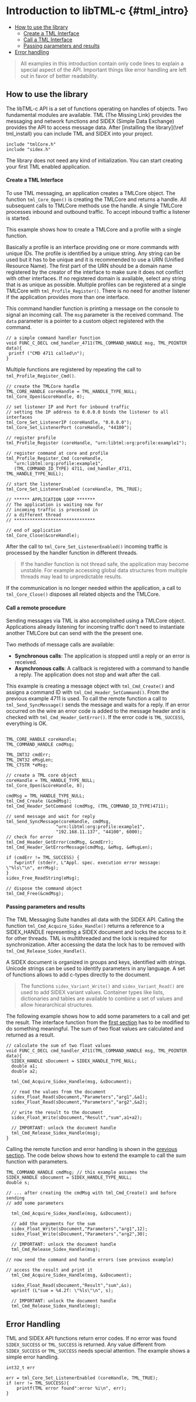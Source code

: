 # Introduction to libTML-c {#tml_intro}

* [How to use the library](#howtouse)
	* [Create a TML Interface](#createTMLInterface)
	* [Call a TML Interface](#callTMLcommand)
	* [Passing parameters and results](#PassTMLParam)
* [Error handling](#errHandling)

> All examples in this introduction contain only code lines to explain a special aspect of the API. Important things like error handling are left out in favor of better readability. 

<a name="howtouse"></a>
## How to use the library ##

The libTML-c API is a set of functions operating on handles of objects. Two fundamental modules are available. TML (The Missing Link) provides the messaging and network functions and SIDEX (Simple Data Exchange) provides the API to access message data. After [installing the library](\ref tml_install) you can include TML and SIDEX into your project.

~~~~{.c}
include "tmlCore.h"
include "sidex.h"
~~~~

The library does not need any kind of initialization. You can start creating your first TML enabled application.

<a name="createTMLInterface"></a>
#### Create a TML Interface ###

To use TML messaging, an application creates a TMLCore object. The function `tml_Core_Open()` is creating the TMLCore and returns a handle. All subsequent calls to TMLCore methods use the handle. A single TMLCore processes inbound and outbound traffic. To accept inbound traffic a listener is started. 

This example shows how to create a TMLCore and a profile with a single function. 

Basically a profile is an interface providing one or more commands with unique IDs. The profile is identified by a unique string. Any string can be used but it has to be unique and it is recommended to use a URN (Unified Resource Name). The first part of the URN should be a domain name registered by the creator of the interface to make sure it does not conflict with other interfaces. If no registered domain is available, select any string that is as unique as possible. 
Multiple profiles can be registered at a single TMLCore with `tml_Profile_Register()`. There is no need for another listener if the application provides more than one interface.


This command handler function is printing a message on the console to signal an incoming call. The `msg` parameter is the received command. The `data` parameter is a pointer to a custom object registered with the command. 

~~~~{.c}
// a simple command handler function
void FUNC_C_DECL cmd_handler_4711(TML_COMMAND_HANDLE msg, TML_POINTER data){
 printf ("CMD 4711 called\n");
} 
~~~~

Multiple functions are registered by repeating the call to `tml_Profile_Register_Cmd()`. 

~~~~{.c}
// create the TMLCore handle
TML_CORE_HANDLE coreHandle = TML_HANDLE_TYPE_NULL;
tml_Core_Open(&coreHandle, 0);

// set listener IP and Port for inbound traffic
// setting the IP address to 0.0.0.0 binds the listener to all interfaces
tml_Core_Set_ListenerIP (coreHandle, "0.0.0.0");
tml_Core_Set_ListenerPort (coreHandle, "44100");

// register profile
tml_Profile_Register (coreHandle, "urn:libtml:org:profile:example1");

// register command at core and profile
tml_Profile_Register_Cmd (coreHandle,
   "urn:libtml:org:profile:example1",
   (TML_COMMAND_ID_TYPE) 4711, cmd_handler_4711, TML_HANDLE_TYPE_NULL);

// start the listener
tml_Core_Set_ListenerEnabled (coreHandle, TML_TRUE);

// ****** APPLICATION LOOP *******
// The application is waiting now for
// incoming traffic is processed in 
// a different thread
// *******************************

// end of application
tml_Core_Close(&coreHandle);
~~~~

After the call to `tml_Core_Set_ListenerEnabled()` incoming traffic is processed by the handler function in different threads.

> If the handler function is not thread safe, the application may become unstable. For example accessing global data structures from multiple threads may lead to unpredictable results.

If the communication is no longer needed within the application, a call to `tml_Core_Close()` disposes all related objects and the TMLCore.

<a name="callTMLcommand"></a>
#### Call a remote procedure ####

Sending messages via TML is also accomplished using a TMLCore object. Applications already listening for incoming traffic don't need to instantiate another TMLCore but can send with the the present one. 

Two methods of message calls are available:
- **Synchronous calls**: The application is stopped until a reply or an error is received.
- **Asynchronous calls**: A callback is registered with a command to handle a reply. The application does not stop and wait after the call.

This example is creating a message object with `tml_Cmd_Create()` and assigns a command ID with `tml_Cmd_Header_SetCommand()`. From the previous example 4711 is used. To call the remote function a call to `tml_Send_SyncMessage()` sends the message and waits for a reply. If an error occurred on the wire an error code is added to the message header and is checked with `tml_Cmd_Header_GetError()`. If the error code is `TML_SUCCESS`, everything is OK. 

~~~~{.c}

TML_CORE_HANDLE coreHandle;
TML_COMMAND_HANDLE cmdMsg;

TML_INT32 cmdErr;
TML_INT32 eMsgLen;
TML_CTSTR *eMsg;

// create a TML core object
coreHandle = TML_HANDLE_TYPE_NULL;
tml_Core_Open(&coreHandle, 0);

cmdMsg = TML_HANDLE_TYPE_NULL;
tml_Cmd_Create (&cmdMsg);
tml_Cmd_Header_SetCommand (cmdMsg, (TML_COMMAND_ID_TYPE)4711);

// send message and wait for reply
tml_Send_SyncMessage(coreHandle, cmdMsg,
                   "urn:libtml:org:profile:example1",
                   "192.168.11.137", "44100", 6000);
// check for error
tml_Cmd_Header_GetError(cmdMsg, &cmdErr);
tml_Cmd_Header_GetErrorMessage(cmdMsg, &eMsg, &eMsgLen);

if (cmdErr != TML_SUCCESS) {
   fwprintf (stderr, L"Appl. spec. execution error message: \"%ls\"\n", errMsg);
}
sidex_Free_ReadString(eMsg);

// dispose the command object
tml_Cmd_Free(&cmdMsg);
~~~~

<a name="PassTMLParam"></a>
#### Passing parameters and results ####

The TML Messaging Suite handles all data with the SIDEX API. Calling the function `tml_Cmd_Acquire_Sidex_Handle()` returns a reference to a SIDEX_HANDLE representing a SIDEX document and locks the access to it for other threads. TML is multithreaded and the lock is required for synchronization. After accessing the data the lock has to be removed with `tml_Cmd_Release_Sidex_Handle()`.

A SIDEX document is organized in groups and keys, identified with strings. Unicode strings can be used to identify parameters in any language. A set of functions allows to add c-types directly to the document. 

> The functions `sidex_Variant_Write()` and `sidex_Variant_Read()` are used to add SIDEX variant values. Container types like lists, dictionaries and tables are available to combine a set of values and allow hieararchical structures. 

The following example shows how to add some parameters to a call and get the result. The interface function from the [first section](#createTMLInterface) has to be modified to do something meaningful. The sum of two float values are calculated and returned as a result.

~~~~{.c}
// calculate the sum of two float values
void FUNC_C_DECL cmd_handler_4711(TML_COMMAND_HANDLE msg, TML_POINTER data){
  SIDEX_HANDLE sDocument = SIDEX_HANDLE_TYPE_NULL; 
  double a1;
  double a2;

  tml_Cmd_Acquire_Sidex_Handle(msg, &sDocument);

  // read the values from the document
  sidex_Float_Read(sDocument,"Parameters","arg1",&a1);
  sidex_Float_Read(sDocument,"Parameters","arg2",&a2);

  // write the result to the document
  sidex_Float_Write(sDocument,"Result","sum",a1+a2);

  // IMPORTANT: unlock the document handle
  tml_Cmd_Release_Sidex_Handle(msg);
} 
~~~~

Calling the remote function and error handling is shown in the [previous section](#callTMLcommand). The code below shows how to extend the example to call the sum function with parameters.

~~~~{.c}
TML_COMMAND_HANDLE cmdMsg; // this example assumes the 
SIDEX_HANDLE sDocument = SIDEX_HANDLE_TYPE_NULL;
double s;

// ... after creating the cmdMsg with tml_Cmd_Create() and before sending
// add some parameters

  tml_Cmd_Acquire_Sidex_Handle(msg, &sDocument);

  // add the arguments for the sum
  sidex_Float_Write(sDocument,"Parameters","arg1",12);
  sidex_Float_Write(sDocument,"Parameters","arg2",30);

  // IMPORTANT: unlock the document handle
  tml_Cmd_Release_Sidex_Handle(msg);

// now send the command and handle errors (see previous example)

// access the result and print it
  tml_Cmd_Acquire_Sidex_Handle(msg, &sDocument);

  sidex_Float_Read(sDocument,"Result","sum",&s);
  wprintf (L"sum = %4.2f: \"%ls\"\n", s);
  
  // IMPORTANT: unlock the document handle
  tml_Cmd_Release_Sidex_Handle(msg);
~~~~
 

<a name="errHandling"></a>
## Error Handling ##

TML and SIDEX API functions return error codes. If no error was found `SIDEX_SUCCESS` or `TML_SUCCESS` is returned. Any value different from `SIDEX_SUCCESS` or `TML_SUCCESS` needs special attention. 
The example shows a simple error handling.

~~~~{.c}
int32_t err

err = tml_Core_Set_ListenerEnabled (coreHandle, TML_TRUE);
if (err != TML_SUCCESS){
	printf(TML error found":error %i\n", err); 
}
~~~~
